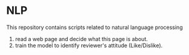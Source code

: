 # NLP
This repository contains scripts related to natural language processing
1. read a web page and decide what this page is about.
2. train the model to identify reviewer's attitude (Like/Dislike).
